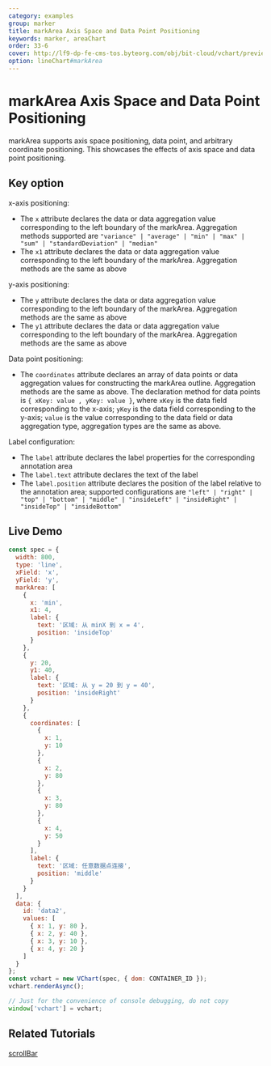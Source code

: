 ```yaml
---
category: examples
group: marker
title: markArea Axis Space and Data Point Positioning
keywords: marker, areaChart
order: 33-6
cover: http://lf9-dp-fe-cms-tos.byteorg.com/obj/bit-cloud/vchart/preview/marker/mark-area-multi.png
option: lineChart#markArea
---
```


# markArea Axis Space and Data Point Positioning

markArea supports axis space positioning, data point, and arbitrary coordinate positioning. This showcases the effects of axis space and data point positioning.

## Key option

x-axis positioning:

- The `x` attribute declares the data or data aggregation value corresponding to the left boundary of the markArea. Aggregation methods supported are `"variance" | "average" | "min" | "max" | "sum" | "standardDeviation" | "median"`
- The `x1` attribute declares the data or data aggregation value corresponding to the left boundary of the markArea. Aggregation methods are the same as above

y-axis positioning:

- The `y` attribute declares the data or data aggregation value corresponding to the left boundary of the markArea. Aggregation methods are the same as above
- The `y1` attribute declares the data or data aggregation value corresponding to the left boundary of the markArea. Aggregation methods are the same as above

Data point positioning:

- The `coordinates` attribute declares an array of data points or data aggregation values for constructing the markArea outline. Aggregation methods are the same as above. The declaration method for data points is `{ xKey: value , yKey: value }`, where `xKey` is the data field corresponding to the x-axis; `yKey` is the data field corresponding to the y-axis; `value` is the value corresponding to the data field or data aggregation type, aggregation types are the same as above.

Label configuration:

- The `label` attribute declares the label properties for the corresponding annotation area
- The `label.text` attribute declares the text of the label
- The `label.position` attribute declares the position of the label relative to the annotation area; supported configurations are `"left" | "right" | "top" | "bottom" | "middle" | "insideLeft" | "insideRight" | "insideTop" | "insideBottom"`

## Live Demo

```javascript livedemo
const spec = {
  width: 800,
  type: 'line',
  xField: 'x',
  yField: 'y',
  markArea: [
    {
      x: 'min',
      x1: 4,
      label: {
        text: '区域: 从 minX 到 x = 4',
        position: 'insideTop'
      }
    },
    {
      y: 20,
      y1: 40,
      label: {
        text: '区域: 从 y = 20 到 y = 40',
        position: 'insideRight'
      }
    },
    {
      coordinates: [
        {
          x: 1,
          y: 10
        },
        {
          x: 2,
          y: 80
        },
        {
          x: 3,
          y: 80
        },
        {
          x: 4,
          y: 50
        }
      ],
      label: {
        text: '区域: 任意数据点连接',
        position: 'middle'
      }
    }
  ],
  data: {
    id: 'data2',
    values: [
      { x: 1, y: 80 },
      { x: 2, y: 40 },
      { x: 3, y: 10 },
      { x: 4, y: 20 }
    ]
  }
};
const vchart = new VChart(spec, { dom: CONTAINER_ID });
vchart.renderAsync();

// Just for the convenience of console debugging, do not copy
window['vchart'] = vchart;
```

## Related Tutorials

[scrollBar](link)
